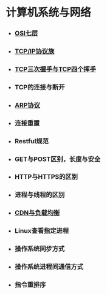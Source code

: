 # 计算机系统与网络

* ### [OSI七层](/计算机原理与网络/OSI七层.md)
* ### [TCP/IP协议族](/计算机原理与网络/TCP_IP协议族)
* ### [TCP三次握手与TCP四个挥手](/计算机原理与网络/TCP三次握手.md)
* ### TCP的连接与断开
* ### [ARP协议](/计算机原理与网络/ARP协议.md)
* ### 连接重置
* ### Restful规范
* ### GET与POST区别，长度与安全
* ### HTTP与HTTPS的区别
* ### 进程与线程的区别
* ### [CDN与负载均衡](/计算机原理与网络/CDN.md)
* ### Linux查看指定进程
* ### 操作系统同步方式
* ### 操作系统进程间通信方式
* ### 指令重排序



